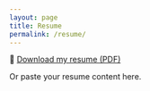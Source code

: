 ```yaml
---
layout: page
title: Resume
permalink: /resume/
---
```


📄 [Download my resume (PDF)](/files/Gary_Resume.pdf)

Or paste your resume content here.
